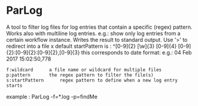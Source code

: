 # ParLog
A tool to filter log files for log entries that contain a specific (regex) pattern.
Works also with multiline log entries.
e.g.: show only log entries from a certain workflow instance.
Writes the result to standard output. Use '>' to redirect into a file
x
default startPattern is : ^[0-9]{2} [\w]{3} [0-9]{4} [0-9]{2}:[0-9]{2}:[0-9]{2},[0-9]{3}
this corresponds to date format: e.g.: 04 Feb 2017 15:02:50,778

	f:wildcard		a file name or wildcard for multiple files
	p:pattern		the regex pattern to filter the file(s)
	s:startPattern		regex pattern to define when a new log entry starts

example : ParLog -f=*.log -p=findMe
